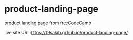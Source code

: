 # product-landing-page
product landing page from freeCodeCamp

live site URL:https://19sakib.github.io/product-landing-page/ 

